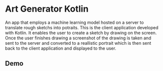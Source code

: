 # Art Generator Kotlin
An app that employs a machine learning model hosted on a server to translate rough sketchs into potraits.
This is the client application developed with Kotlin. It enables the user to create a sketch by drawing on the screen. Once the user finishes drawing a screenshot of the drawing is taken and sent to the server and converted to a reallistic portrait which is then sent back to the client application and displayed to the user.

## Demo



